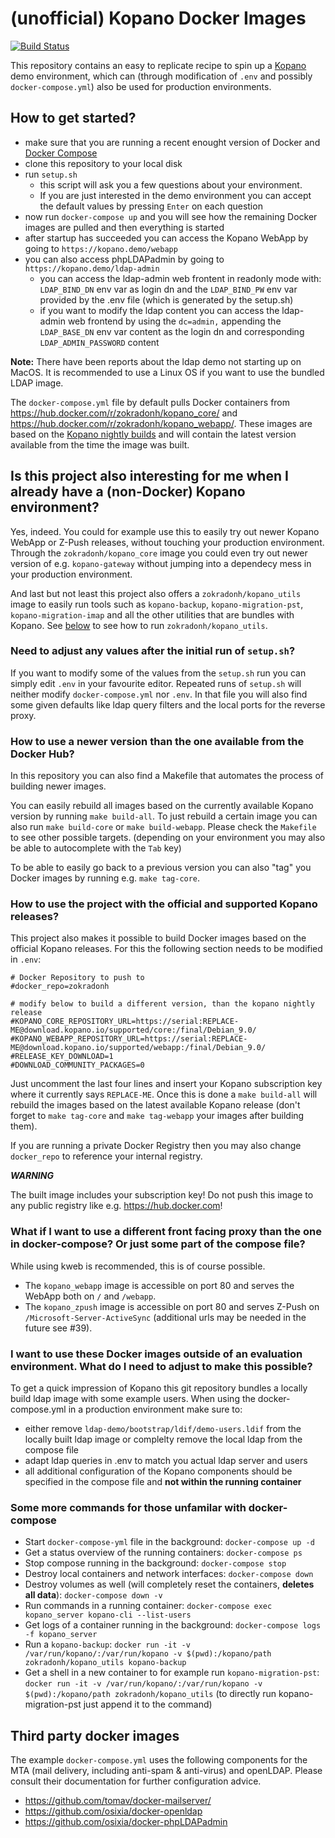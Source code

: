 # (unofficial) Kopano Docker Images
[![Build Status](https://travis-ci.com/zokradonh/kopano-docker.svg?branch=master)](https://travis-ci.com/zokradonh/kopano-docker)

This repository contains an easy to replicate recipe to spin up a [Kopano](https://kopano.com/) demo environment, which can (through modification of `.env` and possibly `docker-compose.yml`) also be used for production environments.

## How to get started?

- make sure that you are running a recent enought version of Docker and [Docker Compose](https://docs.docker.com/compose/install/)
- clone this repository to your local disk
- run `setup.sh`
  - this script will ask you a few questions about your environment.
  - If you are just interested in the demo environment you can accept the default values by pressing `Enter` on each question
- now run `docker-compose up` and you will see how the remaining Docker images are pulled and then everything is started
- after startup has succeeded you can access the Kopano WebApp by going to `https://kopano.demo/webapp`
- you can also access phpLDAPadmin by going to `https://kopano.demo/ldap-admin`
  - you can access the ldap-admin web frontent in readonly mode with: `LDAP_BIND_DN` env var as login dn and the `LDAP_BIND_PW` env var provided by the .env file (which is generated by the setup.sh)
  - if you want to modify the ldap content you can access the ldap-admin web frontend by using the `dc=admin,` appending the `LDAP_BASE_DN` env var content as the login dn and corresponding `LDAP_ADMIN_PASSWORD` content 

**Note:** There have been reports about the ldap demo not starting up on MacOS. It is recommended to use a Linux OS if you want to use the bundled LDAP image. 

The `docker-compose.yml` file by default pulls Docker containers from https://hub.docker.com/r/zokradonh/kopano_core/ and https://hub.docker.com/r/zokradonh/kopano_webapp/. These images are based on the [Kopano nightly builds](https://download.kopano.io/community/) and will contain the latest version available from the time the image was built.

## Is this project also interesting for me when I already have a (non-Docker) Kopano environment?

Yes, indeed. You could for example use this to easily try out newer Kopano WebApp or Z-Push releases, without touching your production environment. Through the `zokradonh/kopano_core` image you could even try out newer version of e.g. `kopano-gateway` without jumping into a dependecy mess in your production environment.

And last but not least this project also offers a `zokradonh/kopano_utils` image to easily run tools such as `kopano-backup`, `kopano-migration-pst`, `kopano-migration-imap` and all the other utilities that are bundles with Kopano. See [below](#some-more-commands-for-those-unfamilar-with-docker-compose) to see how to run `zokradonh/kopano_utils`.

### Need to adjust any values after the initial run of `setup.sh`?

If you want to modify some of the values from the `setup.sh` run you can simply edit `.env` in your favourite editor. Repeated runs of `setup.sh` will neither modify `docker-compose.yml` nor `.env`. In that file you will also find some given defaults like ldap query filters and the local ports for the reverse proxy.

### How to use a newer version than the one available from the Docker Hub?

In this repository you can also find a Makefile that automates the process of building newer images.

You can easily rebuild all images based on the currently available Kopano version by running `make build-all`. To just rebuild a certain image you can also run `make build-core` or `make build-webapp`. Please check the `Makefile` to see other possible targets. (depending on your environment you may also be able to autocomplete with the `Tab` key)

To be able to easily go back to a previous version you can also "tag" you Docker images by running e.g. `make tag-core`.

### How to use the project with the official and supported Kopano releases?

This project also makes it possible to build Docker images based on the official Kopano releases. For this the following section needs to be modified in `.env`:

```
# Docker Repository to push to
#docker_repo=zokradonh

# modify below to build a different version, than the kopano nightly release
#KOPANO_CORE_REPOSITORY_URL=https://serial:REPLACE-ME@download.kopano.io/supported/core:/final/Debian_9.0/
#KOPANO_WEBAPP_REPOSITORY_URL=https://serial:REPLACE-ME@download.kopano.io/supported/webapp:/final/Debian_9.0/
#RELEASE_KEY_DOWNLOAD=1
#DOWNLOAD_COMMUNITY_PACKAGES=0
```
Just uncomment the last four lines and insert your Kopano subscription key where it currently says `REPLACE-ME`. Once this is done a `make build-all` will rebuild the images based on the latest available Kopano release (don't forget to `make tag-core` and `make tag-webapp` your images after building them).

If you are running a private Docker Registry then you may also change `docker_repo` to reference your internal registry.

***WARNING***

The built image includes your subscription key! Do not push this image to any public registry like e.g. https://hub.docker.com!

### What if I want to use a different front facing proxy than the one in docker-compose? Or just some part of the compose file?

While using kweb is recommended, this is of course possible.

- The `kopano_webapp` image is accessible on port 80 and serves the WebApp both on `/` and `/webapp`.
- The `kopano_zpush` image is accessible on port 80 and serves Z-Push on `/Microsoft-Server-ActiveSync` (additional urls may be needed in the future see #39).

### I want to use these Docker images outside of an evaluation environment. What do I need to adjust to make this possible?

To get a quick impression of Kopano this git repository bundles a locally build ldap image with some example users. When using the docker-compose.yml in a production environment make sure to:

- either remove `ldap-demo/bootstrap/ldif/demo-users.ldif` from the locally built ldap image or complelty remove the local ldap from the compose file
- adapt ldap queries in .env to match you actual ldap server and users
- all additional configuration of the Kopano components should be specified in the compose file and **not within the running container**

### Some more commands for those unfamilar with docker-compose

- Start ``docker-compose-yml`` file in the background: `docker-compose up -d`
- Get a status overview of the running containers: `docker-compose ps`
- Stop compose running in the background: `docker-compose stop`
- Destroy local containers and network interfaces: `docker-compose down`
- Destroy volumes as well (will completely reset the containers, **deletes all data**): `docker-compose down -v`
- Run commands in a running container: `docker-compose exec kopano_server kopano-cli --list-users`
- Get logs of a container running in the background: `docker-compose logs -f kopano_server`
- Run a `kopano-backup`: `docker run -it -v /var/run/kopano/:/var/run/kopano -v $(pwd):/kopano/path zokradonh/kopano_utils kopano-backup`
- Get a shell in a new container to for example run `kopano-migration-pst`: `docker run -it -v /var/run/kopano/:/var/run/kopano -v $(pwd):/kopano/path zokradonh/kopano_utils` (to directly run kopano-migration-pst just append it to the command)

## Third party docker images

The example `docker-compose.yml` uses the following components for the MTA (mail delivery, including anti-spam & anti-virus) and openLDAP. Please consult their documentation for further configuration advice.

- https://github.com/tomav/docker-mailserver/
- https://github.com/osixia/docker-openldap
- https://github.com/osixia/docker-phpLDAPadmin
